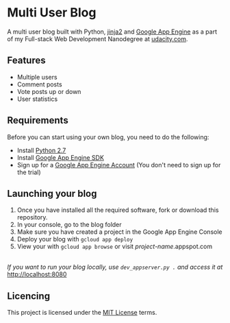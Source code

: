 # Multi User Blog
A multi user blog built with Python, [jinja2](http://jinja.pocoo.org/docs/2.9/) and [Google App Engine](https://cloud.google.com/appengine/) as a part of my Full-stack Web Development Nanodegree at [udacity.com](http://udacity.com).

## Features

- Multiple users
- Comment posts
- Vote posts up or down
- User statistics

## Requirements

Before you can start using your own blog, you need to do the following:

- Install [Python 2.7](https://www.python.org/)
- Install [Google App Engine SDK](https://cloud.google.com/appengine/downloads#Google_App_Engine_SDK_for_Python)
- Sign up for a [Google App Engine Account](https://console.cloud.google.com/appengine/) (You don't need to sign up for the trial)

## Launching your blog

1. Once you have installed all the required software, fork or download this repository.
2. In your console, go to the blog folder
3. Make sure you have created a project in the Google App Engine Console
4. Deploy your blog with `gcloud app deploy`
5. View your with `gcloud app browse` or visit *project-name*.appspot.com
<br><br>

*If you want to run your blog locally, use `dev_appserver.py .` and access it at* [http://localhost:8080](http://localhost:8080)

## Licencing

This project is licensed under the [MIT License](LICENSE) terms.
